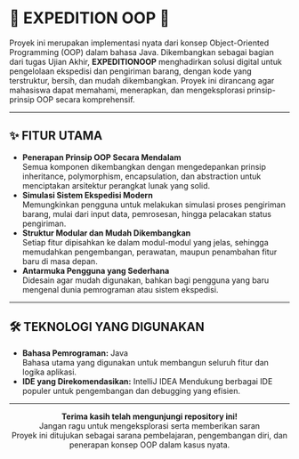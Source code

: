 # 🚚 EXPEDITION OOP 🚚

Proyek ini merupakan implementasi nyata dari konsep Object-Oriented Programming (OOP) dalam bahasa Java. Dikembangkan sebagai bagian dari tugas Ujian Akhir, **EXPEDITIONOOP** menghadirkan solusi digital untuk pengelolaan ekspedisi dan pengiriman barang, dengan kode yang terstruktur, bersih, dan mudah dikembangkan. Proyek ini dirancang agar mahasiswa dapat memahami, menerapkan, dan mengeksplorasi prinsip-prinsip OOP secara komprehensif.

---

## ✨ FITUR UTAMA

- **Penerapan Prinsip OOP Secara Mendalam**  
  Semua komponen dikembangkan dengan mengedepankan prinsip inheritance, polymorphism, encapsulation, dan abstraction untuk menciptakan arsitektur perangkat lunak yang solid.
- **Simulasi Sistem Ekspedisi Modern**  
  Memungkinkan pengguna untuk melakukan simulasi proses pengiriman barang, mulai dari input data, pemrosesan, hingga pelacakan status pengiriman.
- **Struktur Modular dan Mudah Dikembangkan**  
  Setiap fitur dipisahkan ke dalam modul-modul yang jelas, sehingga memudahkan pengembangan, perawatan, maupun penambahan fitur baru di masa depan.
- **Antarmuka Pengguna yang Sederhana**  
  Didesain agar mudah digunakan, bahkan bagi pengguna yang baru mengenal dunia pemrograman atau sistem ekspedisi.

---

## 🛠️ TEKNOLOGI YANG DIGUNAKAN

- **Bahasa Pemrograman:** Java  
  Bahasa utama yang digunakan untuk membangun seluruh fitur dan logika aplikasi.
- **IDE yang Direkomendasikan:** IntelliJ IDEA
  Mendukung berbagai IDE populer untuk pengembangan dan debugging yang efisien.

---

<p align="center">
  <b>Terima kasih telah mengunjungi repository ini!</b><br>
  Jangan ragu untuk mengeksplorasi serta memberikan saran<br>
  Proyek ini ditujukan sebagai sarana pembelajaran, pengembangan diri, dan penerapan konsep OOP dalam kasus nyata.<br>
</p>
